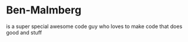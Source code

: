 # Ben-Malmberg
  is a super special awesome code guy who loves to make code that does good and stuff
